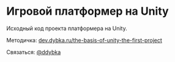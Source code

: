 # Игровой платформер на Unity

Исходный код проекта платформера на Unity.

Методичка: [dev.dybka.ru/the-basis-of-unity-the-first-project](https://dev.dybka.ru/courses/the-basis-of-unity-the-first-project/1/)

Связаться: [@ddybka](https://ddybka.t.me)
